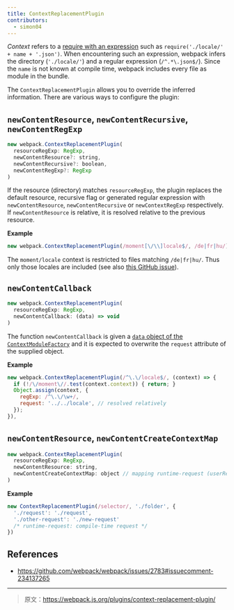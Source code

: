 ```yaml
---
title: ContextReplacementPlugin
contributors:
  - simon04
---
```


*Context* refers to a [require with an expression](/guides/dependency-management/#require-with-expression) such as `require('./locale/' + name + '.json')`. When encountering such an expression, webpack infers the directory (`'./locale/'`) and a regular expression (`/^.*\.json$/`). Since the `name` is not known at compile time, webpack includes every file as module in the bundle.

The `ContextReplacementPlugin` allows you to override the inferred information. There are various ways to configure the plugin:


## `newContentResource`, `newContentRecursive`, `newContentRegExp`

```javascript
new webpack.ContextReplacementPlugin(
  resourceRegExp: RegExp,
  newContentResource?: string,
  newContentRecursive?: boolean,
  newContentRegExp?: RegExp
)
```

If the resource (directory) matches `resourceRegExp`, the plugin replaces the default resource, recursive flag or generated regular expression with `newContentResource`, `newContentRecursive` or `newContextRegExp` respectively. If `newContentResource` is relative, it is resolved relative to the previous resource. 

**Example**

```javascript
new webpack.ContextReplacementPlugin(/moment[\/\\]locale$/, /de|fr|hu/)
```

The `moment/locale` context is restricted to files matching `/de|fr|hu/`. Thus only those locales are included (see also [this GitHub issue](https://github.com/moment/moment/issues/2373)).


## `newContentCallback`

```javascript
new webpack.ContextReplacementPlugin(
  resourceRegExp: RegExp,
  newContentCallback: (data) => void
)
```

The function `newContentCallback` is given a [`data` object of the `ContextModuleFactory`](/api/plugins/module-factories/) and it is expected to overwrite the `request` attribute of the supplied object.

**Example**

```javascript
new webpack.ContextReplacementPlugin(/^\.\/locale$/, (context) => {
  if (!/\/moment\//.test(context.context)) { return; }
  Object.assign(context, {
    regExp: /^\.\/\w+/,
    request: '../../locale', // resolved relatively
  });
}),
```


## `newContentResource`, `newContentCreateContextMap`

```javascript
new webpack.ContextReplacementPlugin(
  resourceRegExp: RegExp,
  newContentResource: string,
  newContentCreateContextMap: object // mapping runtime-request (userRequest) to compile-time-request (request)
)
```

**Example**

```javascript
new ContextReplacementPlugin(/selector/, './folder', {
  './request': './request',
  './other-request': './new-request'
  /* runtime-request: compile-time request */
})
```


## References

* https://github.com/webpack/webpack/issues/2783#issuecomment-234137265

***

> 原文：https://webpack.js.org/plugins/context-replacement-plugin/
